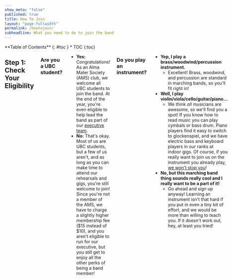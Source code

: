 ```yaml
---
show_meta: "false"
published: true
title: How To Join
layout: "page-fullwidth"
permalink: /howtojoin/
subheadline: What you need to do to join the band
---
```


<div class="row">
<div class="medium-4 medium-push-8 columns" markdown="1">
<div class="panel radius" markdown="1">
**Table of Contents**
{: #toc }
*  TOC
{:toc}
</div>
</div><!-- /.medium-4.columns -->

<div class="medium-8 medium-pull-4 columns" markdown="1">

## Step 1: Check Your Eligibility

### Are you a UBC student?
- __Yes:__ Congratulations! As an Alma Mater Society (AMS) club, we welcome all UBC students to join the band. At the end of the year, you're even eligible to help lead the band as part of our [executive team](/executive/).
- __No:__ That's okay. Most of us are UBC students, but a few of us aren't, and as long as you can make time to attend our rehearsals and gigs, you're still welcome to join! Since you're not a member of the AMS, we have to charge a slightly higher membership fee ($15 instead of $10), and you aren't eligible to run for our executive, but you still get to enjoy all the other perks of being a band member!

### Do you play an instrument?
- __Yep, I play a brass/woodwind/percussion instrument.__
  - Excellent! Brass, woodwind, and percussion are standard in marching bands, so you'll fit right in!
- __Well, I play violin/viola/cello/guitar/piano...__
  - We think _all_ musicians are awesome, so we'll find you a spot! If you know how to read music you can play cymbals or bass drum. Piano players find it easy to switch to glockenspiel, and we have electric bass and keyboard players in our ranks at indoor gigs. Of course, if you really want to join us on the instrument you already play, <a href="http://mob.rice.edu/sections/strings/" target="_blank">we won't stop you</a>!
- __No, but this marching band thing sounds really cool and I really want to be a part of it!__
  - Go ahead and sign up anyway! Learning an instrument isn't that hard if you put in even a tiny bit of effort, and we would be more than willing to teach you. If it doesn't work out, hey, at least you tried!

Basically, we  welcome __everyone__ who loves music and fun, regardless of experience, so don't be afraid to join!

## Step 2: Register for Fall Retreat
The TMB spends four days before classes start at Retreat, where we learn our marching style, music, and get to know everyone. This fall, Retreat is from September 1-4, and all our new members are especially encouraged to attend. If you're not from Vancouver, we can even help you find accommodations! __<a href="http://thunderbirdband.ca/join/" target="_blank">Click here to register for retreat</a>__.

## Step 3: Save the date and check your email!
Talk to your boss/parents/friends _now_ and clear your schedule of any other commitments from __Tuesday, September 1st through Friday, September 4th__, since you won't want to miss __any__ of Retreat! Near the end of June, we will contact you by email to confirm your attendance at Retreat, help you find a place to stay if you need one, and provide you with more details about what to expect. Haven't heard from us by then? Give us a shout at <info@thunderbirdband.ca> and we'll make sure you're registered.

## Optional Steps

### Join our Facebook group
On our __<a href="http://facebook.com/groups/TMBRecruits" target="_blank">Prospective Members' Group</a>__, you can meet some of our returning members, ask questions about the band or UBC in general, and get a taste of what to expect once you join!

### Follow us on social media and spread the word!
- Facebook: __<a href="http://facebook.com/ThunderbirdMB" target="_blank">ThunderbirdMB</a>__
- Twitter: __<a href="http://twitter.com/ThunderbirdMB" target="_blank">@ThunderbirdMB</a>__ - tweet #TbirdBandRetreat
- Instagram: __<a href="http://instagram.com/ubctmb" target="_blank">@ubctmb</a>__
- Flickr: __<a href="http://flickr.com/ThunderbirdMB" target="_blank">ThunderbirdMB</a>__

### Learn our school songs
If you're _really_ excited to join, you can get a head start by practicing UBC's fight songs and our Alma Mater. This is completely optional, and we'll spend time at Retreat learning these songs, but the more familiar you are with these songs, the more time you'll have at retreat to play our fun rock charts!

- __<a href="https://drive.google.com/open?id=0B2_M28J6dJ5bfi1vSHkyMFlvSG1lSzdib3lLNGZ4MGpqa3dqT3ZHMVdyOEMtZUJ4Y3VSeW8&authuser=0" target="_blank">Hail UBC</a>__
- __<a href="https://drive.google.com/open?id=0B2_M28J6dJ5bfkFtem5wY3g5SVItamxVejc0S3FhUEp3aXd2ZzU5ejFqWDktZWZZZllhRkU&authuser=0" target="_blank">Alma Mater Hymn</a>__
- __<a href="https://drive.google.com/open?id=0B2_M28J6dJ5bfjFWWXhaNlFSM0JxVktYNEJzN0FUaDkzRVZSX0pmcTlaUHBsU2xIMUwxeGM&authuser=0" target="_blank">Hail to the Gold and Blue</a>__
- __<a href="https://drive.google.com/open?id=0B2_M28J6dJ5bfmE1a194bUc0RjBaSkl2MERra19qMXJkWE1mNEU4RUk2TmVyWXM3b3MzRnc&authuser=0" target="_blank">Here's to Dear Old U.B.C.</a>__

</div><!-- /.medium-8.columns -->
</div><!-- /.row -->

